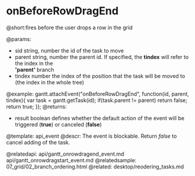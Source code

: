onBeforeRowDragEnd
=============

@short:fires before the user drops a row in  the grid
	

@params:
- sid		string, number		the id of the task to move
- parent	string, number	the parent id. If specified, the <b>tindex</b> will  refer to the  index in the <br> <b>'parent'</b> branch
- tindex	number		the index of the position that the task will be moved to <br> (the index in the whole tree)

@example:
gantt.attachEvent("onBeforeRowDragEnd", function(id, parent, tindex){
	var task = gantt.getTask(id);
	if(task.parent != parent)
		return false;
	return true;
});
@returns:  
- result     boolean       defines whether the default action of the event will be triggered (<b>true</b>) or canceled (<b>false</b>) 

@template:	api_event
@descr:
The event is blockable. Return *false* to cancel adding of the task.

@relatedapi:
	api/gantt_onrowdragend_event.md
	api/gantt_onrowdragstart_event.md
@relatedsample:
	07_grid/02_branch_ordering.html
@related:
	desktop/reodering_tasks.md
    
    

